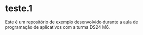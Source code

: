 # teste.1
Este é um repositório de exemplo desenvolvido durante a aula de programação de aplicativos com a turma DS24 M6.
